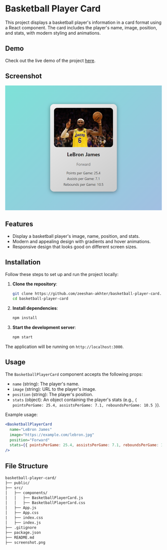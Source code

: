 # Basketball Player Card

This project displays a basketball player's information in a card format using a React component. The card includes the player's name, image, position, and stats, with modern styling and animations.

## Demo

Check out the live demo of the project [here](https://basketball-player-card.vercel.app/).

## Screenshot

![Screenshot](./screenshot.png)

## Features

- Display a basketball player's image, name, position, and stats.
- Modern and appealing design with gradients and hover animations.
- Responsive design that looks good on different screen sizes.

## Installation

Follow these steps to set up and run the project locally:

1. **Clone the repository**:
   ```bash
   git clone https://github.com/zeeshan-akhter/basketball-player-card.git
   cd basketball-player-card
   ```

2. **Install dependencies**:
   ```bash
   npm install
   ```

3. **Start the development server**:
   ```bash
   npm start
   ```

The application will be running on `http://localhost:3000`.

## Usage

The `BasketballPlayerCard` component accepts the following props:

- `name` (string): The player's name.
- `image` (string): URL to the player's image.
- `position` (string): The player's position.
- `stats` (object): An object containing the player's stats (e.g., `{ pointsPerGame: 25.4, assistsPerGame: 7.1, reboundsPerGame: 10.5 }`).

Example usage:
```jsx
<BasketballPlayerCard
  name="LeBron James"
  image="https://example.com/lebron.jpg"
  position="Forward"
  stats={{ pointsPerGame: 25.4, assistsPerGame: 7.1, reboundsPerGame: 10.5 }}
/>
```

## File Structure

```
basketball-player-card/
├── public/
├── src/
│   ├── components/
│   │   ├── BasketballPlayerCard.js
│   │   ├── BasketballPlayerCard.css
│   ├── App.js
│   ├── App.css
|   ├── index.css
│   ├── index.js
├── .gitignore
├── package.json
├── README.md
├── screenshot.png
```

